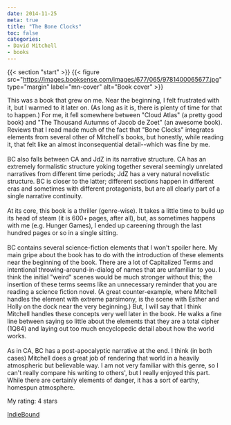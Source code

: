```yaml
---
date: 2014-11-25
meta: true
title: "The Bone Clocks"
toc: false
categories:
- David Mitchell
- books
---
```


{{< section "start" >}}
{{< figure src="https://images.booksense.com/images/677/065/9781400065677.jpg" type="margin" label="mn-cover" alt="Book cover" >}}

This was a book that grew on me. Near the beginning, I felt frustrated with it, but I warmed to it later on. (As long as it is, there is plenty of time for that to happen.) For me, it fell somewhere between "Cloud Atlas" (a pretty good book) and "The Thousand Autumns of Jacob de Zoet" (an awesome book). Reviews that I read made much of the fact that "Bone Clocks" integrates elements from several other of Mitchell's books, but honestly, while reading it, that felt like an almost inconsequential detail--which was fine by me.<br /><br />BC also falls between CA and JdZ in its narrative structure. CA has an extremely formalistic structure yoking together several seemingly unrelated narratives from different time periods; JdZ has a very natural novelistic structure. BC is closer to the latter; different sections happen in different eras and sometimes with different protagonists, but are all clearly part of a single narrative continuity.<br /><br />At its core, this book is a thriller (genre-wise). It takes a little time to build up its head of steam (it is 600+ pages, after all), but, as sometimes happens with me (e.g. Hunger Games), I ended up careening through the last hundred pages or so in a single sitting. <br /><br />BC contains several science-fiction elements that I won't spoiler here. My main gripe about the book has to do with the introduction of these elements near the beginning of the book. There are a lot of Capitalized Terms and intentional throwing-around-in-dialog of names that are unfamiliar to you. I think the initial "weird" scenes would be much stronger without this; the insertion of these terms seems like an unnecessary reminder that you are reading a science fiction novel. (A great counter-example, where Mitchell handles the element with extreme parsimony, is the scene with Esther and Holly on the dock near the very beginning.) But, I will say that I think Mitchell handles these concepts very well later in the book. He walks a fine line between saying so little about the elements that they are a total cipher (1Q84) and laying out too much encyclopedic detail about how the world works. <br /><br />As in CA, BC has a post-apocalyptic narrative at the end. I think (in both cases) Mitchell does a great job of rendering that world in a heavily atmospheric but believable way. I am not very familiar with this genre, so I can't really compare his writing to others', but I really enjoyed this part. While there are certainly elements of danger, it has a sort of earthy, homespun atmosphere.

My rating: 4 stars  

[IndieBound](https://www.indiebound.org/book/9781400065677)
